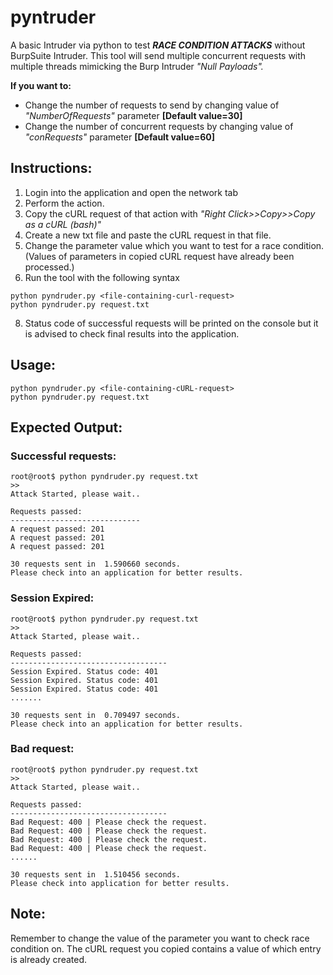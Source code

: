 # pyntruder
A basic Intruder via python to test _**RACE CONDITION ATTACKS**_ without BurpSuite Intruder. This tool will send multiple concurrent requests with multiple threads mimicking the Burp Intruder _"Null Payloads"._

**If you want to:**
- Change the number of requests to send by changing value of *"NumberOfRequests"* parameter **[Default value=30]**
- Change the number of concurrent requests by changing value of *"conRequests"* parameter **[Default value=60]**

Instructions:
---
1. Login into the application and open the network tab
2. Perform the action.
3. Copy the cURL request of that action with _"Right Click>>Copy>>Copy as a cURL (bash)"_
4. Create a new txt file and paste the cURL request in that file. 
5. Change the parameter value which you want to test for a race condition. (Values of parameters in copied cURL request have already been processed.) 
7. Run the tool with the following syntax
```
python pyndruder.py <file-containing-curl-request>
python pyndruder.py request.txt
```
8. Status code of successful requests will be printed on the console but it is advised to check final results into the application.


Usage:
-----
```
python pyndruder.py <file-containing-cURL-request>
python pyndruder.py request.txt
```
Expected Output:
--
### Successful requests:


```
root@root$ python pyndruder.py request.txt
>>
Attack Started, please wait..

Requests passed:
-----------------------------
A request passed: 201
A request passed: 201
A request passed: 201

30 requests sent in  1.590660 seconds.
Please check into an application for better results.
```

### Session Expired:

```
root@root$ python pyndruder.py request.txt
>>
Attack Started, please wait..

Requests passed:
-----------------------------------
Session Expired. Status code: 401
Session Expired. Status code: 401
Session Expired. Status code: 401
.......

30 requests sent in  0.709497 seconds.
Please check into an application for better results.
```
### Bad request:
```
root@root$ python pyndruder.py request.txt
>>
Attack Started, please wait..

Requests passed:
-----------------------------------
Bad Request: 400 | Please check the request.
Bad Request: 400 | Please check the request.
Bad Request: 400 | Please check the request.
Bad Request: 400 | Please check the request.
......

30 requests sent in  1.510456 seconds.
Please check into application for better results.
```
Note:
---------
Remember to change the value of the parameter you want to check race condition on. The cURL request you copied contains a value of which entry is already created. 
